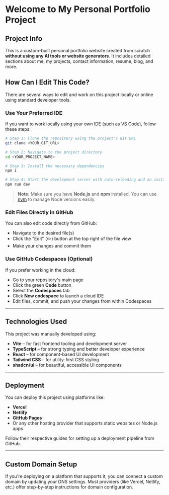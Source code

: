 
# Welcome to My Personal Portfolio Project

## Project Info

This is a custom-built personal portfolio website created from scratch **without using any AI tools or website generators**. It includes detailed sections about me, my projects, contact information, resume, blog, and more.

## How Can I Edit This Code?

There are several ways to edit and work on this project locally or online using standard developer tools.

### Use Your Preferred IDE

If you want to work locally using your own IDE (such as VS Code), follow these steps:

```sh
# Step 1: Clone the repository using the project's Git URL
git clone <YOUR_GIT_URL>

# Step 2: Navigate to the project directory
cd <YOUR_PROJECT_NAME>

# Step 3: Install the necessary dependencies
npm i

# Step 4: Start the development server with auto-reloading and an instant preview
npm run dev
```

> **Note:** Make sure you have **Node.js** and **npm** installed. You can use [nvm](https://github.com/nvm-sh/nvm#installing-and-updating) to manage Node versions easily.

### Edit Files Directly in GitHub

You can also edit code directly from GitHub:

* Navigate to the desired file(s)
* Click the "Edit" (✏️) button at the top right of the file view
* Make your changes and commit them

### Use GitHub Codespaces (Optional)

If you prefer working in the cloud:

* Go to your repository's main page
* Click the green **Code** button
* Select the **Codespaces** tab
* Click **New codespace** to launch a cloud IDE
* Edit files, commit, and push your changes from within Codespaces

---

## Technologies Used

This project was manually developed using:

* **Vite** – for fast frontend tooling and development server
* **TypeScript** – for strong typing and better developer experience
* **React** – for component-based UI development
* **Tailwind CSS** – for utility-first CSS styling
* **shadcn/ui** – for beautiful, accessible UI components

---

## Deployment

You can deploy this project using platforms like:

* **Vercel**
* **Netlify**
* **GitHub Pages**
* Or any other hosting provider that supports static websites or Node.js apps

Follow their respective guides for setting up a deployment pipeline from GitHub.

---

## Custom Domain Setup

If you're deploying on a platform that supports it, you can connect a custom domain by updating your DNS settings. Most providers (like Vercel, Netlify, etc.) offer step-by-step instructions for domain configuration.

